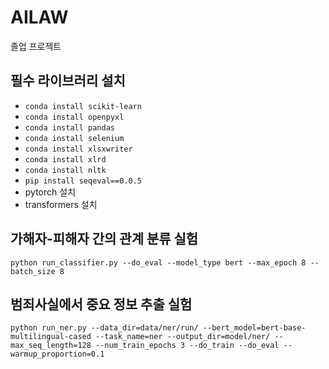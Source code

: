 # AILAW
졸업 프로젝트

## 필수 라이브러리 설치
* `conda install scikit-learn`
* `conda install openpyxl`
* `conda install pandas`
* `conda install selenium`
* `conda install xlsxwriter`
* `conda install xlrd`
* `conda install nltk`
* `pip install seqeval==0.0.5`
* pytorch 설치
* transformers 설치

## 가해자-피해자 간의 관계 분류 실험
`python run_classifier.py --do_eval --model_type bert --max_epoch 8 --batch_size 8`

## 범죄사실에서 중요 정보 추출 실험
`python run_ner.py --data_dir=data/ner/run/ --bert_model=bert-base-multilingual-cased --task_name=ner --output_dir=model/ner/ --max_seq_length=128 --num_train_epochs 3 --do_train --do_eval --warmup_proportion=0.1`
